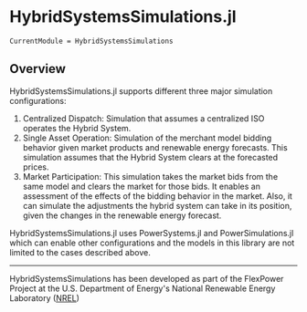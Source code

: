 # HybridSystemsSimulations.jl

```@meta
CurrentModule = HybridSystemsSimulations
```

## Overview

HybridSystemsSimulations.jl supports different three major simulation configurations:

1. Centralized Dispatch: Simulation that assumes a centralized ISO operates the Hybrid System.
2. Single Asset Operation: Simulation of the merchant model bidding behavior given market products and renewable energy forecasts. This simulation assumes that the Hybrid System clears at the forecasted prices.
3. Market Participation: This simulation takes the market bids from the same model and clears the market for those bids. It enables an assessment of the effects of the bidding behavior in the market. Also, it can simulate the adjustments the hybrid system can take in its position, given the changes in the renewable energy forecast.

HybridSystemsSimulations.jl uses PowerSystems.jl and PowerSimulations.jl which can enable other
configurations and the models in this library are not limited to the cases described above.

* * *

HybridSystemsSimulations has been developed as part of the FlexPower Project at the U.S. Department of Energy's National Renewable Energy Laboratory ([NREL](https://www.nrel.gov/))

